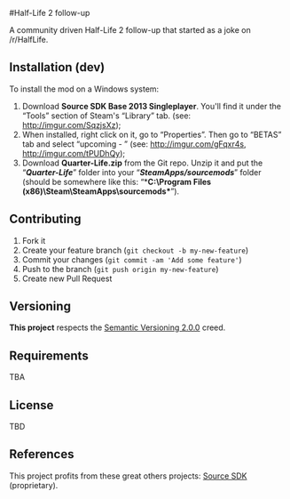 #Half-Life 2 follow-up

A community driven Half-Life 2 follow-up that started as a joke on /r/HalfLife.

## Installation (dev)

To install the mod on a Windows system:

1. Download **Source SDK Base 2013 Singleplayer**. You'll find it under the “Tools” section of Steam's “Library” tab. (see: http://imgur.com/SqzjsXz);
2. When installed, right click on it, go to “Properties”. Then go to “BETAS” tab and select “upcoming - ” (see: http://imgur.com/gFqxr4s, http://imgur.com/tPUDhQy);
3. Download **Quarter-Life.zip** from the Git repo. Unzip it and put the “***Quarter-Life***” folder into your “***SteamApps/sourcemods***” folder (should be somewhere like this: “***C:\Program Files (x86)\Steam\SteamApps\sourcemods\***”).

## Contributing

1. Fork it
2. Create your feature branch (`git checkout -b my-new-feature`)
3. Commit your changes (`git commit -am 'Add some feature'`)
4. Push to the branch (`git push origin my-new-feature`)
5. Create new Pull Request

## Versioning

**This project** respects the [Semantic Versioning 2.0.0](http://semver.org/spec/v2.0.0.html) creed.

## Requirements

TBA

## License

TBD

## References

This project profits from these great others projects: 
[Source SDK](https://github.com/TaoSc/source-sdk-2013) (proprietary).